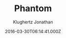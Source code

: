 ---
title: Phantom
github: https://github.com/klugjo/hexo-theme-phantom
demo: https://www.codeblocq.com/assets/projects/hexo-theme-phantom/
author: Klughertz Jonathan
ssg:
  - Hexo
cms:
  - Markdown
date: 2016-03-30T06:14:41.000Z
description: Hexo implementation of Phantom (https://html5up.net/phantom)
draft: true
publish_date: '2016-03-30T06:14:41Z'
update_date: '2018-11-27T10:26:19Z'
github_star: 234
github_fork: 59
---